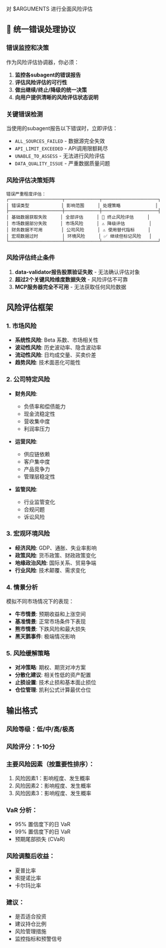 对 $ARGUMENTS 进行全面风险评估

## 🚨 统一错误处理协议

### 错误监控和决策
作为风险评估协调器，你必须：
1. **监控各subagent的错误报告**
2. **评估风险评估的可行性**
3. **做出继续/终止/降级的统一决策**
4. **向用户提供清晰的风险评估状态说明**

### 关键错误检测
当使用的subagent报告以下错误时，立即评估：
- `ALL_SOURCES_FAILED` - 数据源完全失效
- `API_LIMIT_EXCEEDED` - API调用限额耗尽  
- `UNABLE_TO_ASSESS` - 无法进行风险评估
- `DATA_QUALITY_ISSUE` - 严重数据质量问题

### 风险评估决策矩阵
```
错误严重程度评估：
┌────────────────────┬─────────────┬─────────────────────┐
│ 错误类型            │ 影响范围     │ 处理策略             │
├────────────────────┼─────────────┼─────────────────────┤
│ 基础数据获取失败     │ 全部评估     │ 🛑 终止风险评估     │
│ 市场数据部分失败     │ 市场风险     │ ⚠️ 降级评估         │
│ 财务数据不可用       │ 公司风险     │ ⚠️ 使用替代指标     │
│ 宏观数据过时         │ 环境风险     │ ✅ 继续但标记风险   │
└────────────────────┴─────────────┴─────────────────────┘
```

### 风险评估终止条件
1. **data-validator报告股票验证失败** - 无法确认评估对象
2. **超过2个关键风险维度数据失效** - 风险评估不可靠
3. **MCP服务器完全不可用** - 无法获取任何风险数据

## 风险评估框架

### 1. 市场风险
- **系统性风险**: Beta 系数、市场相关性
- **波动性风险**: 历史波动率、隐含波动率
- **流动性风险**: 日均成交量、买卖价差
- **趋势风险**: 技术面恶化可能性

### 2. 公司特定风险
- **财务风险**:
  - 负债率和偿债能力
  - 现金流稳定性
  - 营收集中度
  - 利润率压力
  
- **运营风险**:
  - 供应链依赖
  - 客户集中度
  - 产品竞争力
  - 管理层稳定性
  
- **监管风险**:
  - 行业监管变化
  - 合规问题
  - 诉讼风险

### 3. 宏观环境风险
- **经济风险**: GDP、通胀、失业率影响
- **政策风险**: 货币政策、财政政策变化
- **地缘政治风险**: 国际关系、贸易争端
- **行业风险**: 技术颠覆、需求变化

### 4. 情景分析
模拟不同市场情况下的表现：
- **牛市情景**: 预期收益和上涨空间
- **基准情景**: 正常市场条件下表现
- **熊市情景**: 下跌风险和最大损失
- **黑天鹅事件**: 极端情况影响

### 5. 风险缓解策略
- **对冲策略**: 期权、期货对冲方案
- **分散化建议**: 相关性低的资产配置
- **止损设置**: 技术止损和基本面止损位
- **仓位管理**: 凯利公式计算最优仓位

## 输出格式

### 风险等级：低/中/高/极高
### 风险评分：1-10分

### 主要风险因素（按重要性排序）：
1. 风险因素1：影响程度、发生概率
2. 风险因素2：影响程度、发生概率
3. 风险因素3：影响程度、发生概率

### VaR 分析：
- 95% 置信度下的日 VaR
- 99% 置信度下的日 VaR
- 预期尾部损失 (CVaR)

### 风险调整后收益：
- 夏普比率
- 索提诺比率
- 卡尔玛比率

### 建议：
- 是否适合投资
- 建议持仓比例
- 风险管理措施
- 监控指标和预警信号
